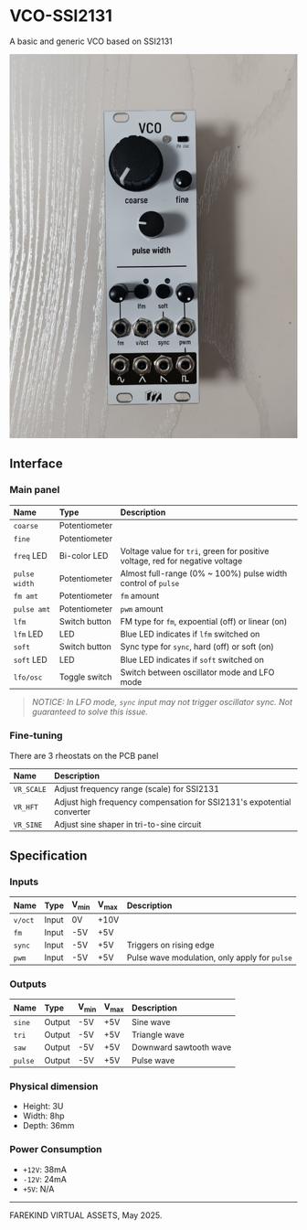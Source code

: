 # VCO-SSI2131
A basic and generic VCO based on SSI2131

![VCO product image](./IMG_20251011_013322.jpg)

## Interface

### Main panel

| Name | Type | Description |
|:-----|:-----|:------------|
| `coarse`      | Potentiometer | 
| `fine`        | Potentiometer |
| `freq` LED    | Bi-color LED  | Voltage value for `tri`, green for positive voltage, red for negative voltage
| `pulse width` | Potentiometer | Almost full-range (0% ~ 100%) pulse width control of `pulse`
| `fm amt`      | Potentiometer | `fm` amount
| `pulse amt`   | Potentiometer | `pwm` amount
| `lfm`         | Switch button | FM type for `fm`, expoential (off) or linear (on)
| `lfm` LED     | LED           | Blue LED indicates if `lfm` switched on
| `soft`        | Switch button | Sync type for `sync`, hard (off) or soft (on)
| `soft` LED    | LED           | Blue LED indicates if `soft` switched on
| `lfo/osc`     | Toggle switch | Switch between oscillator mode and LFO mode

> *NOTICE: In LFO mode, `sync` input may not trigger oscillator sync. Not guaranteed to solve this issue.*


### Fine-tuning

There are 3 rheostats on the PCB panel

| Name       | Description |
|:-----------|:------------|
| `VR_SCALE` | Adjust frequency range (scale) for SSI2131
| `VR_HFT`   | Adjust high frequency compensation for SSI2131's expotential converter
| `VR_SINE`  | Adjust sine shaper in tri-to-sine circuit 


## Specification

### Inputs

| Name    | Type    | V<sub>min</sub> | V<sub>max</sub> | Description |
|:--------|:--------|:------|:------|:------|
| `v/oct` | Input   | 0V    | +10V  |
| `fm`    | Input   | -5V   | +5V   | 
| `sync`  | Input   | -5V   | +5V   | Triggers on rising edge
| `pwm`   | Input   | -5V   | +5V   | Pulse wave modulation, only apply for `pulse`


### Outputs
| Name    | Type    | V<sub>min</sub> | V<sub>max</sub> | Description |
|:--------|:--------|:------|:------|:------|
| `sine`  | Output  | -5V   | +5V   | Sine wave
| `tri`   | Output  | -5V   | +5V   | Triangle wave
| `saw`   | Output  | -5V   | +5V   | Downward sawtooth wave
| `pulse` | Output  | -5V   | +5V   | Pulse wave


### Physical dimension

- Height: 3U
- Width: 8hp
- Depth: 36mm


### Power Consumption

- `+12V`: 38mA
- `-12V`: 24mA
- `+5V`: N/A

----------

FAREKIND VIRTUAL ASSETS, May 2025.
